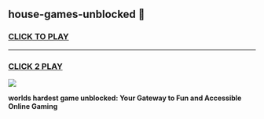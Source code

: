 
## house-games-unblocked 👋
<h3>
<a href="https://premium.freeplayer.one?title=house-games-unblocked&ref=14F">CLICK TO PLAY</a></h3>
<hr>

<h3>
<a href="https://premium.freeplayer.one?title=house-games-unblocked&ref=14F">CLICK 2 PLAY</a>
  
</h3>

<a href="https://premium.freeplayer.one?title=house-games-unblocked&ref=12F/"><img src="https://clearcache.store/games.png"></a>


**worlds hardest game unblocked: Your Gateway to Fun and Accessible Online Gaming**
